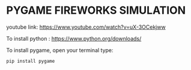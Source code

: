 # PYGAME FIREWORKS SIMULATION
youtube link: https://www.youtube.com/watch?v=uX-3OCekjww

To install python :
https://www.python.org/downloads/

To install pygame, open your terminal type:
``` bash
pip install pygame
```

